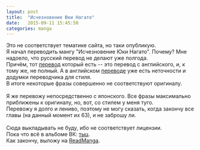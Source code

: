 ```yaml
---
layout: post
title:  "Исчезновение Юки Нагато"
date:   2015-09-11 15:45:50
categories: manga
---
```

<div class="modal fade" id="myModal" tabindex="-1" role="dialog" aria-labelledby="myModalLabel" aria-hidden="true">
      <div class="modal-dialog">
        <div class="modal-content">
		<center>
          <div class="modal-body">               
          </div>
		</center>
        </div><!-- /.modal-content -->
      </div><!-- /.modal-dialog -->
    </div><!-- /.modal -->

<div class="thumbnails">
</div>

Это не соответствует тематике сайта, но таки опубликую.<br>
Я начал переводить мангу "Исчезновение Юки Нагато". Почему? Мне надоело, что русский перевод не делают уже полгода.<br>
Причём, тот [перевод](http://readmanga.me/the_disappearance_of_yuki_nagato/) который есть -- это перевод с английского, и, к тому же, не полный. А в английском [переводе](http://www.mangareader.net/nagato-yuki-chan-no-shoushitsu) уже есть неточности и додумки переводчика для стиля.<br>
В итоге некоторые фразы совершенно не соответствуют оригиналу.<br>
<br>
Я же перевожу непосредственно с японского. Все фразы максимально приближены к оригиналу, но, вот, со стилем у меня туго.<br>
Перевожу я долго и лениво, поэтому не могу сказать, когда закончу все главы (на данный момент их 63), и не заброшу ли.<br>
<br>
Сюда выкладывать не буду, ибо не соответствует лицензии.<br>
Пока что всё в альбоме ВК: [тыц](http://vk.com/album10438371_221012470).<br>
Как закончу, выложу на [ReadManga](http://readmanga.me/).
<br><br><br><br><br>